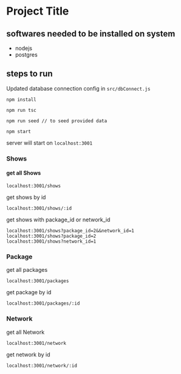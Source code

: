 
# Project Title

## softwares needed to be installed on system 

- nodejs
- postgres

## steps to run

Updated database connection config in `src/dbConnect.js`

```
npm install 

npm run tsc

npm run seed // to seed provided data

npm start 

```

server will start on `localhost:3001`

### Shows

#### get all Shows

`localhost:3001/shows`

get shows by id

`localhost:3001/shows/:id`

get shows with package_id or network_id

```
localhost:3001/shows?package_id=2&&network_id=1
localhost:3001/shows?package_id=2
localhost:3001/shows?network_id=1
```
### Package

get all packages

`localhost:3001/packages`

get package by id

`localhost:3001/packages/:id`

### Network

get all Network

`localhost:3001/network`

get network by id

`localhost:3001/network/:id`

